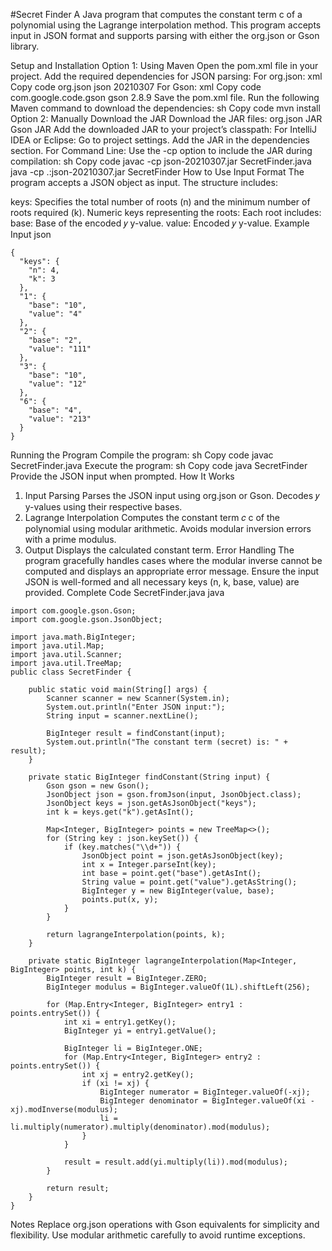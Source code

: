 #Secret Finder
A Java program that computes the constant term c of a polynomial using the Lagrange interpolation method. This program accepts input in JSON format and supports parsing with either the org.json or Gson library.

Setup and Installation
Option 1: Using Maven
Open the pom.xml file in your project.
Add the required dependencies for JSON parsing:
For org.json:
xml
Copy code
<dependency>
    <groupId>org.json</groupId>
    <artifactId>json</artifactId>
    <version>20210307</version>
</dependency>
For Gson:
xml
Copy code
<dependency>
    <groupId>com.google.code.gson</groupId>
    <artifactId>gson</artifactId>
    <version>2.8.9</version>
</dependency>
Save the pom.xml file.
Run the following Maven command to download the dependencies:
sh
Copy code
mvn install
Option 2: Manually Download the JAR
Download the JAR files:
org.json JAR
Gson JAR
Add the downloaded JAR to your project’s classpath:
For IntelliJ IDEA or Eclipse:
Go to project settings.
Add the JAR in the dependencies section.
For Command Line: Use the -cp option to include the JAR during compilation:
sh
Copy code
javac -cp json-20210307.jar SecretFinder.java
java -cp .:json-20210307.jar SecretFinder
How to Use
Input Format
The program accepts a JSON object as input. The structure includes:

keys: Specifies the total number of roots (n) and the minimum number of roots required (k).
Numeric keys representing the roots:
Each root includes:
base: Base of the encoded 
𝑦
y-value.
value: Encoded 
𝑦
y-value.
Example Input
json
```
{
  "keys": {
    "n": 4,
    "k": 3
  },
  "1": {
    "base": "10",
    "value": "4"
  },
  "2": {
    "base": "2",
    "value": "111"
  },
  "3": {
    "base": "10",
    "value": "12"
  },
  "6": {
    "base": "4",
    "value": "213"
  }
}
```
Running the Program
Compile the program:
sh
Copy code
javac SecretFinder.java
Execute the program:
sh
Copy code
java SecretFinder
Provide the JSON input when prompted.
How It Works
1. Input Parsing
Parses the JSON input using org.json or Gson.
Decodes 
𝑦
y-values using their respective bases.
2. Lagrange Interpolation
Computes the constant term 
𝑐
c of the polynomial using modular arithmetic.
Avoids modular inversion errors with a prime modulus.
3. Output
Displays the calculated constant term.
Error Handling
The program gracefully handles cases where the modular inverse cannot be computed and displays an appropriate error message.
Ensure the input JSON is well-formed and all necessary keys (n, k, base, value) are provided.
Complete Code
SecretFinder.java
java
```
import com.google.gson.Gson;
import com.google.gson.JsonObject;

import java.math.BigInteger;
import java.util.Map;
import java.util.Scanner;
import java.util.TreeMap;
public class SecretFinder {

    public static void main(String[] args) {
        Scanner scanner = new Scanner(System.in);
        System.out.println("Enter JSON input:");
        String input = scanner.nextLine();

        BigInteger result = findConstant(input);
        System.out.println("The constant term (secret) is: " + result);
    }

    private static BigInteger findConstant(String input) {
        Gson gson = new Gson();
        JsonObject json = gson.fromJson(input, JsonObject.class);
        JsonObject keys = json.getAsJsonObject("keys");
        int k = keys.get("k").getAsInt();

        Map<Integer, BigInteger> points = new TreeMap<>();
        for (String key : json.keySet()) {
            if (key.matches("\\d+")) {
                JsonObject point = json.getAsJsonObject(key);
                int x = Integer.parseInt(key);
                int base = point.get("base").getAsInt();
                String value = point.get("value").getAsString();
                BigInteger y = new BigInteger(value, base);
                points.put(x, y);
            }
        }

        return lagrangeInterpolation(points, k);
    }

    private static BigInteger lagrangeInterpolation(Map<Integer, BigInteger> points, int k) {
        BigInteger result = BigInteger.ZERO;
        BigInteger modulus = BigInteger.valueOf(1L).shiftLeft(256);

        for (Map.Entry<Integer, BigInteger> entry1 : points.entrySet()) {
            int xi = entry1.getKey();
            BigInteger yi = entry1.getValue();

            BigInteger li = BigInteger.ONE;
            for (Map.Entry<Integer, BigInteger> entry2 : points.entrySet()) {
                int xj = entry2.getKey();
                if (xi != xj) {
                    BigInteger numerator = BigInteger.valueOf(-xj);
                    BigInteger denominator = BigInteger.valueOf(xi - xj).modInverse(modulus);
                    li = li.multiply(numerator).multiply(denominator).mod(modulus);
                }
            }

            result = result.add(yi.multiply(li)).mod(modulus);
        }

        return result;
    }
}
```
Notes
Replace org.json operations with Gson equivalents for simplicity and flexibility.
Use modular arithmetic carefully to avoid runtime exceptions.
